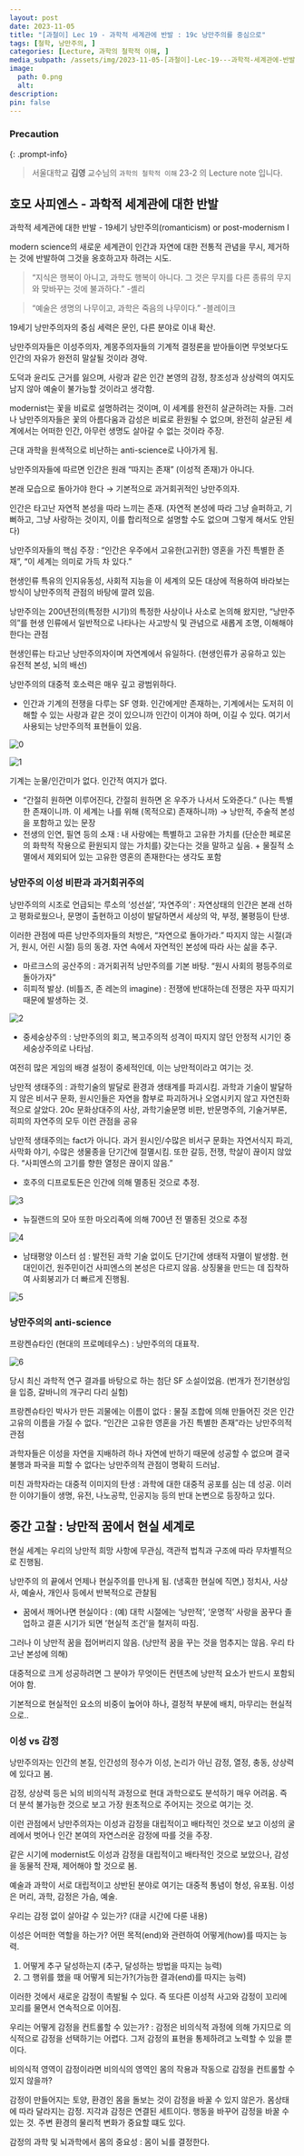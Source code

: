 ```yaml
---
layout: post
date: 2023-11-05
title: "[과철이] Lec 19 - 과학적 세계관에 반발 : 19c 낭만주의를 중심으로"
tags: [철학, 낭만주의, ]
categories: [Lecture, 과학의 철학적 이해, ]
media_subpath: /assets/img/2023-11-05-[과철이]-Lec-19---과학적-세계관에-반발-:-19c-낭만주의를-중심으로.md
image:
  path: 0.png
  alt:  
description:  
pin: false
---
```



### Precaution


{: .prompt-info}


> 서울대학교 **김영** 교수님의 `과학의 철학적 이해` 23-2 의 Lecture note 입니다. 


## 호모 사피엔스 - 과학적 세계관에 대한 반발


과학적 세계관에 대한 반발 - 19세기 낭만주의(romanticism) or post-modernism I


modern science의 새로운 세계관이 인간과 자연에 대한 전통적 관념을 무시, 제거하는 것에 반발하여 그것을 옹호하고자 하려는 시도.


> “지식은 행복이 아니고, 과학도 행복이 아니다. 그 것은 무지를 다른 종류의 무지와 맞바꾸는 것에 불과하다.”  -셸리


> “예술은 생명의 나무이고, 과학은 죽음의 나무이다.”  -블레이크


19세기 낭만주의자의 중심 세력은 문인, 다른 분야로 이내 확산.


낭만주의자들은 이성주의자, 계몽주의자들의 기계적 결정론을 받아들이면 무엇보다도 인간의 자유가 완전히 말살될 것이라 경악.


도덕과 윤리도 근거를 잃으며, 사랑과 같은 인간 본영의 감정, 창조성과 상상력의 여지도 남지 않아 예술이 불가능할 것이라고 생각함.


modernist는 꽃을 비료로 설명하려는 것이며, 이 세계를 완전히 살균하려는 자들. 그러나 낭만주의자들은 꽃의 아름다움과 감성은 비료로 환원될 수 없으며, 완전히 살균된 세계에서는 어떠한 인간, 아무런 생명도 살아갈 수 없는 것이라 주장.


근대 과학을 원색적으로 비난하는 anti-science로 나아가게 됨.


낭만주의자들에 따르면 인간은 원래 “따지는 존재” (이성적 존재)가 아니다.


본래 모습으로 돌아가야 한다 → 기본적으로 과거회귀적인 낭만주의자.


인간은 타고난 자연적 본성을 따라 느끼는 존재. (자연적 본성에 따라 그냥 슬퍼하고, 기뻐하고, 그냥 사랑하는 것이지, 이를 합리적으로 설명할 수도 없으며 그렇게 해서도 안된다)


낭만주의자들의 핵심 주장 : “인간은 우주에서 고유한(고귀한) 영혼을 가진 특별한 존재”, “이 세계는 의미로 가득 차 있다.”


현생인류 특유의 인지유동성, 사회적 지능을 이 세계의 모든 대상에 적용하여 바라보는 방식이 낭만주의적 관점의 바탕에 깔려 있음.


낭만주의는 200년전의(특정한 시기)의 특정한 사상이나 사소로 논의해 왔지만, “낭만주의”를 현생 인류에서 일반적으로 나타나는 사고방식 및 관념으로 새롭게 조명, 이해해야 한다는 관점


현생인류는 타고난 낭만주의자이며 자연계에서 유일하다. (현생인류가 공유하고 있는 유전적 본성, 뇌의 배선)


낭만주의의 대중적 호소력은 매우 깊고 광범위하다.

- 인간과 기계의 전쟁을 다루는 SF 영화. 인간에게만 존재하는, 기계에서는 도저히 이해할 수 있는 사랑과 같은 것이 있으니까 인간이 이겨야 하며, 이길 수 있다. 여기서 사용되는 낭만주의적 표현들이 있음.

![0](/0.png)


![1](/1.png)


기계는 눈물/인간미가 없다. 인간적 여지가 없다.

- “간절히 원하면 이루어진다, 간절히 원하면 온 우주가 나서서 도와준다.” (나는 특별한 존재이니까. 이 세계는 나를 위해 (목적으로) 존재하니까) → 낭만적, 주술적 본성을 포함하고 있는 문장
- 전생의 인연, 필연 등의 소재 : 내 사랑에는 특별하고 고유한 가치를 (단순한 페로몬의 화학적 작용으로 환원되지 않는 가치를) 갖는다는 것을 말하고 싶음. + 물질적 소멸에서 제외되어 있는 고유한 영혼의 존재한다는 생각도 포함

### 낭만주의 이성 비판과 과거회귀주의


낭만주의의 시조로 언급되는 루소의 ‘성선설’, ‘자연주의’ : 자연상태의 인간은 본래 선하고 평화로웠으나, 문명이 출현하고 이성이 발달하면서 세상의 악, 부정, 불평등이 탄생.


이러한 관점에 따른 낭만주의자들의 처방은, “자연으로 돌아가라.” 따지지 않는 시절(과거, 원시, 어린 시절) 등의 동경. 자연 속에서 자연적인 본성에 따라 사는 삶을 추구.

- 마르크스의 공산주의 : 과거회귀적 낭만주의를 기본 바탕. “원시 사회의 평등주의로 돌아가자”
- 히피적 발상. (비틀즈, 존 레논의 imagine) : 전쟁에 반대하는데 전쟁은 자꾸 따지기 때문에 발생하는 것.

![2](/2.png)

- 중세숭상주의 : 낭만주의의 회고, 복고주의적 성격이 따지지 않던 안정적 시기인 중세숭상주의로 나타남.

여전히 많은 게임의 배경 설정이 중세적인데, 이는 낭만적이라고 여기는 것.


낭만적 생태주의 : 과학기술의 발달로 환경과 생태계를 파괴시킴. 과학과 기술이 발달하지 않은 비서구 문화, 원시인들은 자연을 함부로 파괴하거나 오염시키지 않고 자연친화적으로 살았다. 20c 문화상대주의 사상, 과학기술문명 비판, 반문명주의, 기술거부론, 히피의 자연주의 모두 이런 관점을 공유


낭만적 생태주의는 fact가 아니다. 과거 원시인/수많은 비서구 문화는 자연서식지 파괴, 사막화 야기, 수많은 생물종을 단기간에 절멸시킴. 또한 갈등, 전쟁, 학살이 끊이지 않았다. “사피엔스의 고기를 향한 열정은 끊이지 않음.”

- 호주의 디프로토돈은 인간에 의해 멸종된 것으로 추정.

![3](/3.png)

- 뉴질랜드의 모아 또한 마오리족에 의해 700년 전 멸종된 것으로 추정

![4](/4.png)

- 남태평양 이스터 섬 : 발전된 과학 기술 없이도 단기간에 생태적 자멸이 발생함. 현대인이건, 원주민이건 사피엔스의 본성은 다르지 않음. 상징물을 만드는 데 집착하여 사회붕괴가 더 빠르게 진행됨.

![5](/5.png)


### 낭만주의의 anti-science


프랑켄슈타인 (현대의 프로메테우스) : 낭만주의의 대표작.


![6](/6.png)


당시 최신 과학적 연구 결과를 바탕으로 하는 첨단 SF 소설이었음. (번개가 전기현상임을 입증, 갈바니의 개구리 다리 실험)


프랑켄슈타인 박사가 만든 괴물에는 이름이 없다 : 물질 조합에 의해 만들어진 것은 인간 고유의 이름을 가질 수 없다. “인간은 고유한 영혼을 가진 특별한 존재”라는 낭만주의적 관점


과학자들은 이성을 자연을 지배하려 하나 자연에 반하기 때문에 성공할 수 없으며 결국 불행과 파국을 피할 수 없다는 낭만주의적 관점이 명확히 드러남.


미친 과학자라는 대중적 이미지의 탄생 : 과학에 대한 대중적 공포를 심는 데 성공. 이러한 이야기들이 생명, 유전, 나노공학, 인공지능 등의 반대 논변으로 등장하고 있다.


## 중간 고찰 : 낭만적 꿈에서 현실 세계로


현실 세계는 우리의 낭만적 희망 사항에 무관심, 객관적 법칙과 구조에 따라 무차별적으로 진행됨.


낭만주의 의 끝에서 언제나 현실주의를 만나게 됨. (냉혹한 현실에 직면,) 정치사, 사상사, 예술사, 개인사 등에서 반복적으로 관찰됨

- 꿈에서 깨어나면 현실이다 : (예) 대학 시절에는 ‘낭만적’, ‘운명적’ 사랑을 꿈꾸다 졸업하고 결혼 시기가 되면 ’현실적 조건’을 철저히 따짐.

그러나 이 낭만적 꿈을 접어버리지 않음. (낭만적 꿈을 꾸는 것을 멈추지는 않음. 우리 타고난 본성에 의해)


대중적으로 크게 성공하려면 그 분야가 무엇이든 컨텐츠에 낭만적 요소가 반드시 포함되어야 함.


기본적으로 현실적인 요소의 비중이 높어야 하나, 결정적 부분에 배치, 마무리는 현실적으로..


### 이성 vs 감정


낭만주의자는 인간의 본질, 인간성의 정수가 이성, 논리가 아닌 감정, 열정, 충동, 상상력에 있다고 봄.


감정, 상상력 등은 뇌의 비의식적 과정으로 현대 과학으로도 분석하기 매우 어려움. 즉 더 분석 불가능한 것으로 보고 가장 원초적으로 주어지는 것으로 여기는 것.


이런 관점에서 낭만주의자는 이성과 감정을 대립적이고 배타적인 것으로 보고 이성의 굴레에서 벗어나 인간 본여의 자연스러운 감정에 따를 것을 주장.


같은 시기에 modernist도 이성과 감정을 대립적이고 배타적인 것으로 보았으나, 감성을 동물적 잔재, 제어해야 할 것으로 봄.


예술과 과학이 서로 대립적이고 상반된 분야로 여기는 대중적 통념이 형성, 유포됨. 이성은 머리, 과학, 감정은 가슴, 예술.


우리는 감정 없이 살아갈 수 있는가? (대글 시간에 다룬 내용)


이성은 어떠한 역할을 하는가? 어떤 목적(end)와 관련하여 어떻게(how)를 따지는 능력.

1. 어떻게 추구 달성하는지 (추구, 달성하는 방법을 따지는 능력)
2. 그 행위를 했을 때 어떻게 되는가?(가능한 결과(end)를 따지는 능력)

이러한 것에서 새로운 감정이 촉발될 수 있다. 즉 또다른 이성적 사고와 감정이 꼬리에 꼬리를 물면서 연속적으로 이어짐.


우리는 어떻게 감정을 컨트롤할 수 있는가? : 감정은 비의식적 과정에 의해 가지므로 의식적으로 감정을 선택하기는 어렵다. 그저 감정의 표현을 통제하려고 노력할 수 있을 뿐이다.


비의식적 영역이 감정이라면 비의식의 영역인 몸의 작용과 작동으로 감정을 컨트롤할 수 있지 않을까?


감정이 만들어지는 토양, 환경인 몸을 돌보는 것이 감정을 바꿀 수 있지 않은가. 몸상태에 따라 달라지는 감정. 지각과 감정은 연결된 세트이다. 행동을 바꾸어 감정을 바꿀 수 있는 것. 주변 환경의 물리적 변화가 중요할 떄도 있다.


감정의 과학 및 뇌과학에서 몸의 중요성 : 몸이 뇌를 결정한다.



<script>
  window.MathJax = {
    tex: {
      macros: {
        R: "\\mathbb{R}",
        N: "\\mathbb{N}",
        Z: "\\mathbb{Z}",
        Q: "\\mathbb{Q}",
        C: "\\mathbb{C}",
        proj: "\\operatorname{proj}",
        rank: "\\operatorname{rank}",
        im: "\\operatorname{im}",
        dom: "\\operatorname{dom}",
        codom: "\\operatorname{codom}",
        argmax: "\\operatorname*{arg\,max}",
        argmin: "\\operatorname*{arg\,min}"
      },
      tags: "ams",
      strict: false, 
      inlineMath: [["$", "$"], ["\\(", "\\)"]],
      displayMath: [["$$", "$$"], ["\\[", "\\]"]]
    },
    options: {
      skipHtmlTags: ["script", "noscript", "style", "textarea", "pre"]
    }
  };
</script>
<script async src="https://cdn.jsdelivr.net/npm/mathjax@3/es5/tex-mml-chtml.js"></script>
